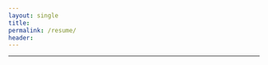 ```yaml
---
layout: single
title:
permalink: /resume/
header:
---
```


<object data="/images/mn_resume.pdf" width="2000" height="2000" type='application/pdf'></object>

---


